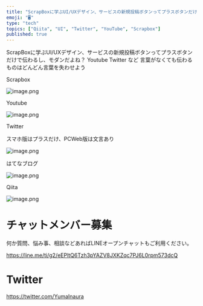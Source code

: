 ```yaml
---
title: "ScrapBoxに学ぶUI/UXデザイン、サービスの新規投稿ボタンってプラスボタンだけで伝わるし、モダンだよね？ Youtube Twitt"
emoji: "🖥"
type: "tech"
topics: ["Qiita", "UI", "Twitter", "YouTube", "Scrapbox"]
published: true
---
```


ScrapBoxに学ぶUI/UXデザイン、サービスの新規投稿ボタンってプラスボタンだけで伝わるし、モダンだよね？ Youtube Twitter など
言葉がなくても伝わるものはどんどん言葉を失わせよう

Scrapbox

![image.png](https://qiita-image-store.s3.amazonaws.com/0/89618/c20a4ccd-2a14-8ea1-f907-d1c2c2aa5880.png)


Youtube

![image.png](https://qiita-image-store.s3.amazonaws.com/0/89618/eda970f4-ee97-3515-9b94-beae46dcc845.png)


Twitter

スマホ版はプラスだけ、PCWeb版は文言あり

![image.png](https://qiita-image-store.s3.amazonaws.com/0/89618/5c7f2a8c-2435-a0b2-3002-16b8433dcc5a.png)



はてなブログ

![image.png](https://qiita-image-store.s3.amazonaws.com/0/89618/f5c7a588-c1a0-0b24-10a4-1d3defd48801.png)

Qiita

![image.png](https://qiita-image-store.s3.amazonaws.com/0/89618/3694ad7f-951f-ace1-730c-592b38ead9a6.png)








<!-- Update From Qiita API -->

# チャットメンバー募集


何か質問、悩み事、相談などあればLINEオープンチャットもご利用ください。

https://line.me/ti/g2/eEPltQ6Tzh3pYAZV8JXKZqc7PJ6L0rpm573dcQ





# Twitter


https://twitter.com/YumaInaura


<!-- Update From Qiita API -->


